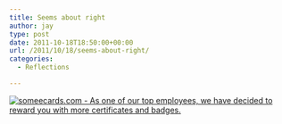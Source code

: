 ```yaml
---
title: Seems about right
author: jay
type: post
date: 2011-10-18T18:50:00+00:00
url: /2011/10/18/seems-about-right/
categories:
  - Reflections

---
```

[![someecards.com - As one of our top employees, we have decided to reward you with more certificates and badges.][1]][2]

 [1]: http://cdn.someecards.com/someecards/usercards/1318944429828_1443777.png
 [2]: http://www.someecards.com/usercards/viewcard/MjAxMS0wNTk4MTYwNzdhOWJmOGE5
